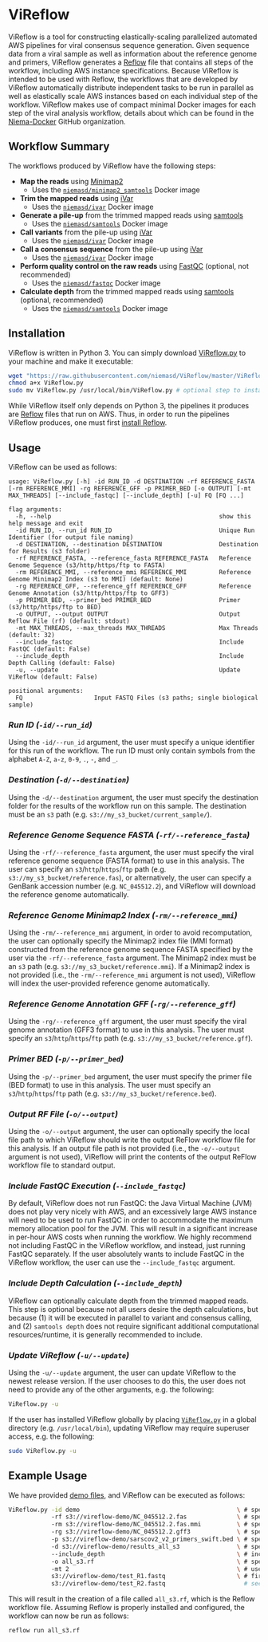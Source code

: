 # ViReflow
ViReflow is a tool for constructing elastically-scaling parallelized automated AWS pipelines for viral consensus sequence generation. Given sequence data from a viral sample as well as information about the reference genome and primers, ViReflow generates a [Reflow](https://github.com/grailbio/reflow) file that contains all steps of the workflow, including AWS instance specifications. Because ViReflow is intended to be used with Reflow, the workflows that are developed by ViReflow automatically distribute independent tasks to be run in parallel as well as elastically scale AWS instances based on each individual step of the workflow. ViReflow makes use of compact minimal Docker images for each step of the viral analysis workflow, details about which can be found in the [Niema-Docker](https://github.com/Niema-Docker) GitHub organization.

## Workflow Summary
The workflows produced by ViReflow have the following steps:
* **Map the reads** using [Minimap2](https://github.com/lh3/minimap2)
    * Uses the [`niemasd/minimap2_samtools`](https://hub.docker.com/repository/docker/niemasd/minimap2_samtools) Docker image
* **Trim the mapped reads** using [iVar](https://github.com/andersen-lab/ivar)
    * Uses the [`niemasd/ivar`](https://hub.docker.com/repository/docker/niemasd/ivar) Docker image
* **Generate a pile-up** from the trimmed mapped reads using [samtools](http://www.htslib.org/)
    * Uses the [`niemasd/samtools`](https://hub.docker.com/repository/docker/niemasd/samtools) Docker image
* **Call variants** from the pile-up using [iVar](https://github.com/andersen-lab/ivar)
    * Uses the [`niemasd/ivar`](https://hub.docker.com/repository/docker/niemasd/ivar) Docker image
* **Call a consensus sequence** from the pile-up using [iVar](https://github.com/andersen-lab/ivar)
    * Uses the [`niemasd/ivar`](https://hub.docker.com/repository/docker/niemasd/ivar) Docker image
* **Perform quality control on the raw reads** using [FastQC](https://www.bioinformatics.babraham.ac.uk/projects/fastqc/) (optional, not recommended)
    * Uses the [`niemasd/fastqc`](https://hub.docker.com/repository/docker/niemasd/fastqc) Docker image
* **Calculate depth** from the trimmed mapped reads using [samtools](http://www.htslib.org/) (optional, recommended)
    * Uses the [`niemasd/samtools`](https://hub.docker.com/repository/docker/niemasd/samtools) Docker image

## Installation
ViReflow is written in Python 3. You can simply download [ViReflow.py](ViReflow.py) to your machine and make it executable:

```bash
wget "https://raw.githubusercontent.com/niemasd/ViReflow/master/ViReflow.py"
chmod a+x ViReflow.py
sudo mv ViReflow.py /usr/local/bin/ViReflow.py # optional step to install globally
```

While ViReflow itself only depends on Python 3, the pipelines it produces are [Reflow](https://github.com/grailbio/reflow) files that run on AWS. Thus, in order to run the pipelines ViReflow produces, one must first [install Reflow](https://github.com/grailbio/reflow#getting-reflow).

## Usage
ViReflow can be used as follows:

```
usage: ViReflow.py [-h] -id RUN_ID -d DESTINATION -rf REFERENCE_FASTA [-rm REFERENCE_MMI] -rg REFERENCE_GFF -p PRIMER_BED [-o OUTPUT] [-mt MAX_THREADS] [--include_fastqc] [--include_depth] [-u] FQ [FQ ...]

flag arguments:
  -h, --help                                               show this help message and exit
  -id RUN_ID, --run_id RUN_ID                              Unique Run Identifier (for output file naming)
  -d DESTINATION, --destination DESTINATION                Destination for Results (s3 folder)
  -rf REFERENCE_FASTA, --reference_fasta REFERENCE_FASTA   Reference Genome Sequence (s3/http/https/ftp to FASTA)
  -rm REFERENCE_MMI, --reference_mmi REFERENCE_MMI         Reference Genome Minimap2 Index (s3 to MMI) (default: None)
  -rg REFERENCE_GFF, --reference_gff REFERENCE_GFF         Reference Genome Annotation (s3/http/https/ftp to GFF3)
  -p PRIMER_BED, --primer_bed PRIMER_BED                   Primer (s3/http/https/ftp to BED)
  -o OUTPUT, --output OUTPUT                               Output Reflow File (rf) (default: stdout)
  -mt MAX_THREADS, --max_threads MAX_THREADS               Max Threads (default: 32)
  --include_fastqc                                         Include FastQC (default: False)
  --include_depth                                          Include Depth Calling (default: False)
  -u, --update                                             Update ViReflow (default: False)

positional arguments:
  FQ                    Input FASTQ Files (s3 paths; single biological sample)
```

### *Run ID (`-id/--run_id`)*
Using the `-id/--run_id` argument, the user must specify a unique identifier for this run of the workflow. The run ID must only contain symbols from the alphabet `A-Z`, `a-z`, `0-9`, `.`, `-`, and `_`.

### *Destination (`-d/--destination`)*
Using the `-d/--destination` argument, the user must specify the destination folder for the results of the workflow run on this sample. The destination must be an `s3` path (e.g. `s3://my_s3_bucket/current_sample/`).

### *Reference Genome Sequence FASTA (`-rf/--reference_fasta`)*
Using the `-rf/--reference_fasta` argument, the user must specify the viral reference genome sequence (FASTA format) to use in this analysis. The user can specify an `s3`/`http`/`https`/`ftp` path (e.g. `s3://my_s3_bucket/reference.fas`), or alternatively, the user can specify a GenBank accession number (e.g. `NC_045512.2`), and ViReflow will download the reference genome automatically.

### *Reference Genome Minimap2 Index (`-rm/--reference_mmi`)*
Using the `-rm/--reference_mmi` argument, in order to avoid recomputation, the user can optionally specify the Minimap2 index file (MMI format) constructed from the reference genome sequence FASTA specified by the user via the `-rf/--reference_fasta` argument. The Minimap2 index must be an `s3` path (e.g. `s3://my_s3_bucket/reference.mmi`). If a Minimap2 index is not provided (i.e., the `-rm/--reference_mmi` argument is not used), ViReflow will index the user-provided reference genome automatically.

### *Reference Genome Annotation GFF (`-rg/--reference_gff`)*
Using the `-rg/--reference_gff` argument, the user must specify the viral genome annotation (GFF3 format) to use in this analysis. The user must specify an `s3`/`http`/`https`/`ftp` path (e.g. `s3://my_s3_bucket/reference.gff`).

### *Primer BED (`-p/--primer_bed`)*
Using the `-p/--primer_bed` argument, the user must specify the primer file (BED format) to use in this analysis. The user must specify an `s3`/`http`/`https`/`ftp` path (e.g. `s3://my_s3_bucket/reference.bed`).

### *Output RF File (`-o/--output`)*
Using the `-o/--output` argument, the user can optionally specify the local file path to which ViReflow should write the output ReFlow workflow file for this analysis. If an output file path is not provided (i.e., the `-o/--output` argument is not used), ViReflow will print the contents of the output ReFlow workflow file to standard output.

### *Include FastQC Execution (`--include_fastqc`)*
By default, ViReflow does not run FastQC: the Java Virtual Machine (JVM) does not play very nicely with AWS, and an excessively large AWS instance will need to be used to run FastQC in order to accommodate the maximum memory allocation pool for the JVM. This will result in a significant increase in per-hour AWS costs when running the workflow. We highly recommend not including FastQC in the ViReflow workflow, and instead, just running FastQC separately. If the user absolutely wants to include FastQC in the ViReflow workflow, the user can use the `--include_fastqc` argument.

### *Include Depth Calculation (`--include_depth`)*
ViReflow can optionally calculate depth from the trimmed mapped reads. This step is optional because not all users desire the depth calculations, but because (1) it will be executed in parallel to variant and consensus calling, and (2) `samtools depth` does not require significant additional computational resources/runtime, it is generally recommended to include.

### *Update ViReflow (`-u/--update`)*
Using the `-u/--update` argument, the user can update ViReflow to the newest release version. If the user chooses to do this, the user does not need to provide any of the other arguments, e.g. the following:

```bash
ViReflow.py -u
```

If the user has installed ViReflow globally by placing [`ViReflow.py`](ViReflow.py) in a global directory (e.g. `/usr/local/bin`), updating ViReflow may require superuser access, e.g. the following:

```bash
sudo ViReflow.py -u
```

## Example Usage
We have provided [demo files](demo), and ViReflow can be executed as follows:

```bash
ViReflow.py -id demo                                            \ # specify run ID
            -rf s3://vireflow-demo/NC_045512.2.fas              \ # specify reference genome sequence
            -rm s3://vireflow-demo/NC_045512.2.fas.mmi          \ # specify reference genome Minimap2 index
            -rg s3://vireflow-demo/NC_045512.2.gff3             \ # specify reference genome annotation
            -p s3://vireflow-demo/sarscov2_v2_primers_swift.bed \ # specify primer BED
            -d s3://vireflow-demo/results_all_s3                \ # specify result destination directory
            --include_depth                                     \ # include depth calculation
            -o all_s3.rf                                        \ # specify output Reflow file
            -mt 2                                               \ # use at most 2 threads in any given step
            s3://vireflow-demo/test_R1.fastq                    \ # first FASTQ file
            s3://vireflow-demo/test_R2.fastq                      # second FASTQ file
```

This will result in the creation of a file called `all_s3.rf`, which is the Reflow workflow file. Assuming Reflow is properly installed and configured, the workflow can now be run as follows:

```bash
reflow run all_s3.rf
```
